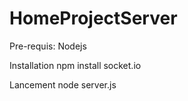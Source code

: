 # HomeProjectServer

Pre-requis: 
Nodejs

Installation
npm install socket.io

Lancement
node server.js
